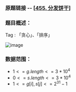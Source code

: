 ### 原题链接 -- [[455. 分发饼干](https://leetcode.cn/problems/assign-cookies/)]

### 题目概述：
Tag : 「贪心」、「排序」

![image](https://user-images.githubusercontent.com/99656524/198168843-f16b02de-2e06-4657-b928-df4d8d7a240b.png)

### 数据范围：
* $1 <= g.length <= 3 * 10^4$
* $0 <= s.length <= 3 * 10^4$
* $1 <= g[i], s[j] <= 2^31 - 1$
